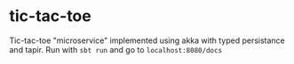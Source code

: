 # tic-tac-toe

Tic-tac-toe "microservice" implemented using akka with typed persistance and tapir.
Run with `sbt run` and go to `localhost:8080/docs`
